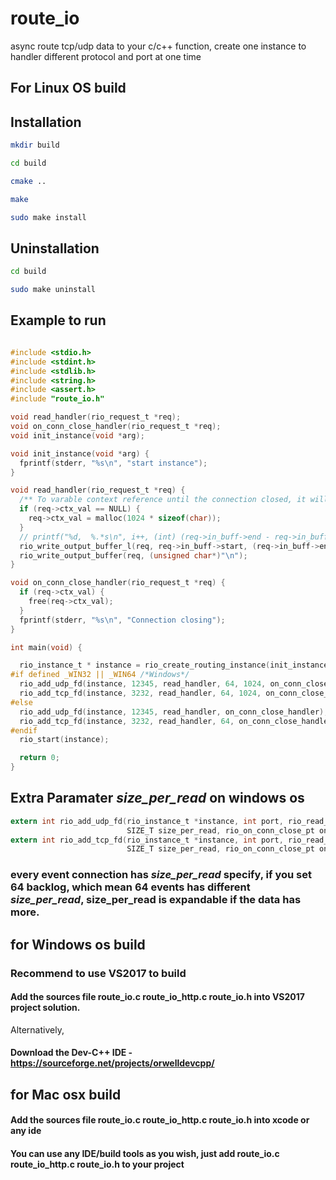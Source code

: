 # route_io
async route tcp/udp data to your c/c++ function, create one instance to handler different protocol and port at one time


## For Linux OS build

## Installation

```bash
mkdir build

cd build

cmake ..

make

sudo make install

```



## Uninstallation

```bash
cd build

sudo make uninstall

```


## Example to run
```c

#include <stdio.h>
#include <stdint.h>
#include <stdlib.h>
#include <string.h>
#include <assert.h>
#include "route_io.h"

void read_handler(rio_request_t *req);
void on_conn_close_handler(rio_request_t *req);
void init_instance(void *arg);

void init_instance(void *arg) {
  fprintf(stderr, "%s\n", "start instance");
}

void read_handler(rio_request_t *req) {
  /** To varable context reference until the connection closed, it will trigger free context handler **/
  if (req->ctx_val == NULL) {
    req->ctx_val = malloc(1024 * sizeof(char));
  }
  // printf("%d,  %.*s\n", i++, (int) (req->in_buff->end - req->in_buff->start), req->in_buff->start);
  rio_write_output_buffer_l(req, req->in_buff->start, (req->in_buff->end - req->in_buff->start));
  rio_write_output_buffer(req, (unsigned char*)"\n");
}

void on_conn_close_handler(rio_request_t *req) {
  if (req->ctx_val) {
    free(req->ctx_val);
  }
  fprintf(stderr, "%s\n", "Connection closing");
}

int main(void) {

  rio_instance_t * instance = rio_create_routing_instance(init_instance, NULL);
#if defined _WIN32 || _WIN64 /*Windows*/
  rio_add_udp_fd(instance, 12345, read_handler, 64, 1024, on_conn_close_handler);
  rio_add_tcp_fd(instance, 3232, read_handler, 64, 1024, on_conn_close_handler);
#else
  rio_add_udp_fd(instance, 12345, read_handler, on_conn_close_handler);
  rio_add_tcp_fd(instance, 3232, read_handler, 64, on_conn_close_handler);
#endif
  rio_start(instance);

  return 0;
}


```

## Extra Paramater *size_per_read* on windows os
```c
extern int rio_add_udp_fd(rio_instance_t *instance, int port, rio_read_handler_pt read_handler, int backlog,
                          SIZE_T size_per_read, rio_on_conn_close_pt on_conn_close_handler);
extern int rio_add_tcp_fd(rio_instance_t *instance, int port, rio_read_handler_pt read_handler, int backlog,
                          SIZE_T size_per_read, rio_on_conn_close_pt on_conn_close_handler);
```

### every event connection has *size_per_read* specify, if you set 64 backlog, which mean 64 events has different *size_per_read*, size_per_read is expandable if the data has more. 


## for Windows os build

### Recommend to use VS2017 to build

#### Add the sources file route_io.c route_io_http.c route_io.h into VS2017 project solution.

Alternatively, 

#### Download the Dev-C++ IDE - https://sourceforge.net/projects/orwelldevcpp/



## for Mac osx build

#### Add the sources file route_io.c route_io_http.c route_io.h into xcode or any ide


#### You can use any IDE/build tools as you wish, just add route_io.c route_io_http.c route_io.h to your project




